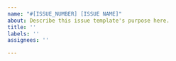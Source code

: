 ```yaml
---
name: "#[ISSUE_NUMBER] [ISSUE NAME]"
about: Describe this issue template's purpose here.
title: ''
labels: ''
assignees: ''

---
```



